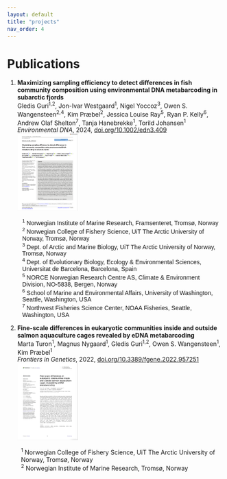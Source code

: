 ```yaml
---
layout: default
title: "projects"
nav_order: 4
---
```


# Publications

1. **Maximizing sampling efficiency to detect differences in fish community composition using environmental DNA metabarcoding in subarctic fjords**  
   Gledis Guri<sup>1,2</sup>, Jon-Ivar Westgaard<sup>1</sup>, Nigel Yoccoz<sup>3</sup>, Owen S. Wangensteen<sup>2,4</sup>, Kim Præbel<sup>2</sup>, Jessica Louise Ray<sup>5</sup>, Ryan P. Kelly<sup>6</sup>, Andrew Olaf Shelton<sup>7</sup>, Tanja Hanebrekke<sup>1</sup>, Torild Johansen<sup>1</sup>  
   *Environmental DNA*, 2024, [doi.org/10.1002/edn3.409](https://onlinelibrary.wiley.com/doi/full/10.1002/edn3.409)
   <a href="assets/pdf/Environmental DNA - 2023 - Guri - Maximizing sampling efficiency to detect differences in fish community composition using.pdf" target="_blank">
      <img src="assets/images/Maximizing_thumbnail.jpg" alt="Environmental DNA PDF" style="width: 140px; height: 180px;">
   </a>

   <div style="font-size: 1em; font-family: Arial, sans-serif; margin-left: 0.8em;">
   <sup>1</sup> Norwegian Institute of Marine Research, Framsenteret, Tromsø, Norway<br>
   <sup>2</sup> Norwegian College of Fishery Science, UiT The Arctic University of Norway, Tromsø, Norway<br>
   <sup>3</sup> Dept. of Arctic and Marine Biology, UiT The Arctic University of Norway, Tromsø, Norway<br>
   <sup>4</sup> Dept. of Evolutionary Biology, Ecology & Environmental Sciences, Universitat de Barcelona, Barcelona, Spain<br>
   <sup>5</sup> NORCE Norwegian Research Centre AS, Climate & Environment Division, NO-5838, Bergen, Norway<br>
   <sup>6</sup> School of Marine and Environmental Affairs, University of Washington, Seattle, Washington, USA<br>
   <sup>7</sup> Northwest Fisheries Science Center, NOAA Fisheries, Seattle, Washington, USA
   </div>

2. **Fine-scale differences in eukaryotic communities inside and outside salmon aquaculture cages revealed by eDNA metabarcoding**  
   Marta Turon<sup>1</sup>, Magnus Nygaard<sup>1</sup>, Gledis Guri<sup>1,2</sup>, Owen S. Wangensteen<sup>1</sup>, Kim Præbel<sup>1</sup>  
   *Frontiers in Genetics*, 2022, [doi.org/10.3389/fgene.2022.957251](https://www.frontiersin.org/journals/genetics/articles/10.3389/fgene.2022.957251/full)
   <a href="Frontieers in genetic - 2022 - Turon - Fine-scale differences in eukaryotic communities inside and outside salmon aquaculture cages revealed by eDNA metabarcoding.pdf" target="_blank">
      <img src="assets/images/Fine-scale_thumbnail.jpg" alt="Environmental DNA PDF" style="width: 140px; height: 180px;">
   </a>
   <div style="font-size: 1em; margin-left: 0.6em;">
   <sup>1</sup> Norwegian College of Fishery Science, UiT The Arctic University of Norway, Tromsø, Norway<br>
   <sup>2</sup> Norwegian Institute of Marine Research, Tromsø, Norway
   </div>